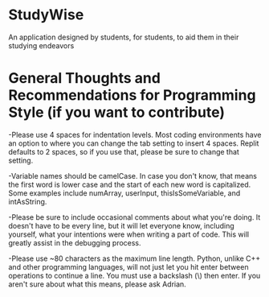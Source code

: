 # StudyWise
An application designed by students, for students, to aid them in their studying endeavors

# General Thoughts and Recommendations for Programming Style (if you want to contribute)

-Please use 4 spaces for indentation levels. Most coding environments have an option to where 
 you can change the tab setting to insert 4 spaces. Replit defaults to 2 spaces, so if you use
 that, please be sure to change that setting.

-Variable names should be camelCase. In case you don't know, that means the first word is
 lower case and the start of each new word is capitalized. Some examples include numArray,
 userInput, thisIsSomeVariable, and intAsString.

-Please be sure to include occasional comments about what you're doing. It doesn't have to be
 every line, but it will let everyone know, including yourself, what your intentions were when
 writing a part of code. This will greatly assist in the debugging process.

-Please use ~80 characters as the maximum line length. Python, unlike C++ and other programming
 languages, will not just let you hit enter between operations to continue a line. You must use
 a backslash (\\\) then enter. If you aren't sure about what this means, please ask Adrian.
